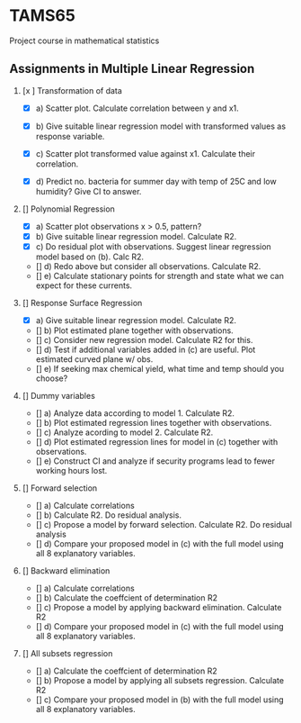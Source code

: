 # TAMS65
Project course in mathematical statistics

## Assignments in Multiple Linear Regression
1. [x ] Transformation of data
    - [x] a) Scatter plot. Calculate correlation between y and x1.
    - [x] b) Give suitable linear regression model with transformed values as response variable.
    - [x] c) Scatter plot transformed value against x1. Calculate their correlation.
    - [x] d) Predict no. bacteria for summer day with temp of 25C and low humidity? Give CI to answer.


2. [] Polynomial Regression
    - [x] a) Scatter plot observations x >  0.5, pattern?
    - [x] b) Give suitable linear regression model. Calculate R2.
    - [x] c) Do residual plot with observations. Suggest linear regression model based on (b). Calc R2.
    - [] d) Redo above but consider all observations. Calculate R2.
    - [] e) Calculate stationary points for strength and state what we can expect for these currents.

3. [] Response Surface Regression
    - [x] a) Give suitable linear regression model. Calculate R2.
    - [] b) Plot estimated plane together with observations.
    - [] c) Consider new regression model. Calculate R2 for this. 
    - [] d) Test if additional variables added in (c) are useful. Plot estimated curved plane w/ obs. 
    - [] e) If seeking max chemical yield, what time and temp should you choose?

4. [] Dummy variables
    - [] a) Analyze data according to model 1. Calculate R2.
    - [] b) Plot estimated regression lines together with observations.
    - [] c) Analyze acording to model 2. Calculate R2.
    - [] d) Plot estimated regression lines for model in (c) together with observations.
    - [] e) Construct CI and analyze if security programs lead to fewer working hours lost. 

5. [] Forward selection
    - [] a) Calculate correlations
    - [] b) Calculate R2. Do residual analysis.
    - [] c) Propose a model by forward selection. Calculate R2. Do residual analysis
    - [] d) Compare your proposed model in (c) with the full model using all 8 explanatory variables.


6. [] Backward elimination
    - [] a) Calculate correlations
    - [] b) Calculate the coeffcient of determination R2
    - [] c) Propose a model by applying backward elimination. Calculate R2
    - [] d) Compare your proposed model in (c) with the full model using all 8 explanatory variables.


7. [] All subsets regression
    - [] a) Calculate the coeffcient of determination R2
    - [] b) Propose a model by applying all subsets regression. Calculate R2
    - [] c) Compare your proposed model in (b) with the full model using all 8 explanatory variables. 

